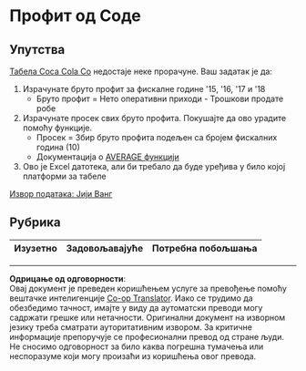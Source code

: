 <!--
CO_OP_TRANSLATOR_METADATA:
{
  "original_hash": "f824bfdb8b12d33293913f76f5c787c5",
  "translation_date": "2025-08-30T18:03:46+00:00",
  "source_file": "2-Working-With-Data/06-non-relational/assignment.md",
  "language_code": "sr"
}
-->
# Профит од Соде

## Упутства

[Табела Coca Cola Co](../../../../2-Working-With-Data/06-non-relational/CocaColaCo.xlsx) недостаје неке прорачуне. Ваш задатак је да:

1. Израчунате бруто профит за фискалне године '15, '16, '17 и '18
   - Бруто профит = Нето оперативни приходи - Трошкови продате робе
1. Израчунате просек свих бруто профита. Покушајте да ово урадите помоћу функције.
   - Просек = Збир бруто профита подељен са бројем фискалних година (10)
   - Документација о [AVERAGE функцији](https://support.microsoft.com/en-us/office/average-function-047bac88-d466-426c-a32b-8f33eb960cf6)
1. Ово је Excel датотека, али би требало да буде уређива у било којој платформи за табеле

[Извор података: Јији Ванг](https://www.kaggle.com/yiyiwang0826/cocacola-excel)

## Рубрика

Изузетно | Задовољавајуће | Потребна побољшања
--- | --- | ---

---

**Одрицање од одговорности**:  
Овај документ је преведен коришћењем услуге за превођење помоћу вештачке интелигенције [Co-op Translator](https://github.com/Azure/co-op-translator). Иако се трудимо да обезбедимо тачност, имајте у виду да аутоматски преводи могу садржати грешке или нетачности. Оригинални документ на изворном језику треба сматрати ауторитативним извором. За критичне информације препоручује се професионални превод од стране људи. Не сносимо одговорност за било каква погрешна тумачења или неспоразуме који могу произаћи из коришћења овог превода.
